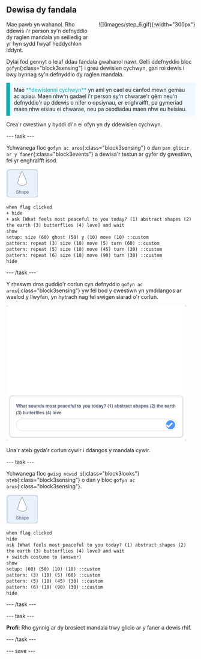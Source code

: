 ## Dewisa dy fandala

<div style="display: flex; flex-wrap: wrap">
<div style="flex-basis: 200px; flex-grow: 1; margin-right: 15px;">
Mae pawb yn wahanol. Rho ddewis i'r person sy'n defnyddio dy raglen mandala yn seiliedig ar yr hyn sydd fwyaf heddychlon iddynt.
</div>
<div>
![](images/step_6.gif){:width="300px"}
</div>
</div>

Dylai fod gennyt o leiaf ddau fandala gwahanol nawr. Gelli ddefnyddio bloc `gofyn`{:class="block3sensing"} i greu dewislen cychwyn, gan roi dewis i bwy bynnag sy'n defnyddio dy raglen mandala.

<p style="border-left: solid; border-width:10px; border-color: #0faeb0; background-color: aliceblue; padding: 10px;">
Mae <span style="color: #0faeb0">**dewislenni cychwyn**</span> yn aml yn cael eu canfod mewn gemau ac apiau. Maen nhw'n gadael i'r person sy'n chwarae'r gêm neu'n defnyddio'r ap ddewis o nifer o opsiynau, er enghraifft, pa gymeriad maen nhw eisiau ei chwarae, neu pa osodiadau maen nhw eu heisiau.
</p>

Crea'r cwestiwn y byddi di'n ei ofyn yn dy ddewislen cychwyn.

--- task ---

Ychwanega floc `gofyn ac aros`{:class="block3sensing"} o dan `pan glicir ar y faner`{:class="block3events"} a dewisa'r testun ar gyfer dy gwestiwn, fel yr enghraifft isod.

![Corlun siâp.](images/shape_sprite.png)

```blocks3
when flag clicked
+ hide
+ ask [What feels most peaceful to you today? (1) abstract shapes (2) the earth (3) butterflies (4) love] and wait
show
setup: size (60) ghost (50) y (10) move (10) ::custom
pattern: repeat (3) size (10) move (5) turn (60) ::custom
pattern: repeat (5) size (10) move (45) turn (30) ::custom
pattern: repeat (6) size (10) move (90) turn (30) ::custom
hide
```

--- /task ---

Y rheswm dros guddio'r corlun cyn defnyddio `gofyn ac aros`{:class="block3sensing"} yw fel bod y cwestiwn yn ymddangos ar waelod y llwyfan, yn hytrach nag fel swigen siarad o'r corlun.

![Delwedd o gwestiwn yn cael ei ofyn mewn blwch ar waelod y llwyfan.](images/question.png)

Una'r ateb gyda'r corlun cywir i ddangos y mandala cywir.

--- task ---

Ychwanega floc `gwisg newid i`{:class="block3looks"} `ateb`{:class="block3sensing"} o dan y bloc `gofyn ac aros`{:class="block3sensing"}.

![Corlun siâp.](images/shape_sprite.png)

```blocks3
when flag clicked
hide
ask [What feels most peaceful to you today? (1) abstract shapes (2) the earth (3) butterflies (4) love] and wait
+ switch costume to (answer)
show
setup: (60) (50) (10) (10) ::custom
pattern: (3) (10) (5) (60) ::custom
pattern: (5) (10) (45) (30) ::custom
pattern: (6) (10) (90) (30) ::custom
hide
```

--- /task ---

--- task ---

**Profi**: Rho gynnig ar dy brosiect mandala trwy glicio ar y faner a dewis rhif.

--- /task ---

--- save ---
